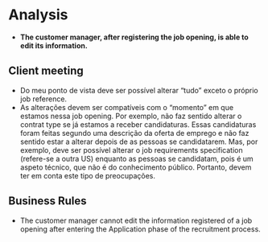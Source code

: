 # Analysis

- **The customer manager, after registering the job opening, is able to edit its information.**

## Client meeting

- Do meu ponto de vista deve ser possível alterar “tudo” exceto o próprio job reference.
- As alterações devem ser compatíveis com o “momento” em que estamos nessa job opening. Por exemplo, não faz sentido alterar o contrat type se já estamos a receber candidaturas. Essas candidaturas foram feitas segundo uma descrição da oferta de emprego e não faz sentido estar a alterar depois de as pessoas se candidatarem. Mas, por exemplo, deve ser possível alterar o job requirements specification (refere-se a outra US) enquanto as pessoas se candidatam, pois é um aspeto técnico, que não é do conhecimento público. Portanto, devem ter em conta este tipo de preocupações.

## Business Rules

- The customer manager cannot edit the information registered of a job opening after entering the Application phase of the recruitment process.